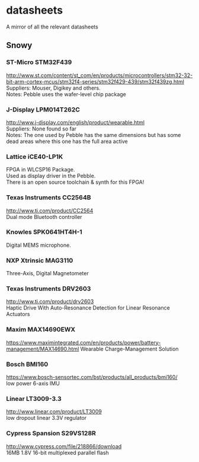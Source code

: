 # datasheets
A mirror of all the relevant datasheets

## Snowy

### ST-Micro STM32F439
http://www.st.com/content/st_com/en/products/microcontrollers/stm32-32-bit-arm-cortex-mcus/stm32f4-series/stm32f429-439/stm32f439zg.html  
Suppliers: Mouser, Digikey and others.  
Notes: Pebble uses the wafer-level chip package

### J-Display LPM014T262C
http://www.j-display.com/english/product/wearable.html  
Suppliers: None found so far  
Notes: The one used by Pebble has the same dimensions but has some dead areas where this one has the full area active

### Lattice iCE40-LP1K
FPGA in WLCSP16 Package.  
Used as display driver in the Pebble.  
There is an open source toolchain & synth for this FPGA!

### Texas Instruments CC2564B
http://www.ti.com/product/CC2564  
Dual mode Bluetooth controller

### Knowles SPK0641HT4H-1
Digital MEMS microphone.

### NXP Xtrinsic MAG3110
Three-Axis, Digital Magnetometer

### Texas Instruments DRV2603
http://www.ti.com/product/drv2603  
Haptic Drive With Auto-Resonance Detection for Linear Resonance Actuators

### Maxim MAX14690EWX
https://www.maximintegrated.com/en/products/power/battery-management/MAX14690.html
Wearable Charge-Management Solution  

### Bosch BMI160
https://www.bosch-sensortec.com/bst/products/all_products/bmi160/  
low power 6-axis IMU

### Linear LT3009-3.3
http://www.linear.com/product/LT3009  
low dropout linear 3.3V regulator

### Cypress Spansion S29VS128R
http://www.cypress.com/file/218866/download  
16MB 1.8V 16-bit multiplexed parallel flash
